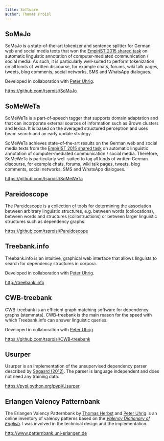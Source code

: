 ```yaml
---
title: Software
author: Thomas Proisl
---
```


## SoMaJo ##

SoMaJo is a state-of-the-art tokenizer and sentence splitter for
German web and social media texts that won the [EmpiriST 2015 shared
task](https://sites.google.com/site/empirist2015/) on automatic
linguistic annotation of computer-mediated communication / social
media. As such, it is particularly well-suited to perform tokenization
on all kinds of written discourse, for example chats, forums, wiki
talk pages, tweets, blog comments, social networks, SMS and WhatsApp
dialogues.

Developed in collaboration with [Peter Uhrig](http://peter-uhrig.de).

<https://github.com/tsproisl/SoMaJo>


## SoMeWeTa ##

SoMeWeTa is a part-of-speech tagger that supports domain adaptation
and that can incorporate external sources of information such as Brown
clusters and lexica. It is based on the averaged structured perceptron
and uses beam search and an early update strategy.

SoMeWeTa achieves state-of-the-art results on the German web and
social media texts from the [EmpiriST 2015 shared
task](https://sites.google.com/site/empirist2015/) on automatic
linguistic annotation of computer-mediated communication / social
media. Therefore, SoMeWeTa is particularly well-suited to tag all
kinds of written German discourse, for example chats, forums, wiki
talk pages, tweets, blog comments, social networks, SMS and WhatsApp
dialogues.

<https://github.com/tsproisl/SoMeWeTa>


## Pareidoscope ##

The Pareidoscope is a collection of tools for determining the
association between arbitrary linguistic structures, e.g. between
words (collocations), between words and structures (collostructions)
or between larger linguistic structures such as dependency graphs.

<https://github.com/tsproisl/Pareidoscope>


## Treebank.info ##

Treebank.info is an intuitive, graphical web interface that allows
linguists to search for dependency structures in corpora.

Developed in collaboration with [Peter Uhrig](http://peter-uhrig.de).

<http://treebank.info>


## CWB-treebank ##

CWB-treebank is an efficient graph matching software for dependency
graphs (stemmata). CWB-treebank is the main reason for the speed with
which Treebank.info can answer linguistic queries.

Developed in collaboration with [Peter Uhrig](http://peter-uhrig.de).

<https://github.com/tsproisl/CWB-treebank>


## Usurper ##

Usurper is an implementation of the unsupervised dependency parser
described by [Søgaard
(2012)](https://doi.org/10.1017/S1351324912000022). The parser is
language independent and does not need any training data.

<https://pypi.python.org/pypi/Usurper>


## Erlangen Valency Patternbank ##

The Erlangen Valency Patternbank by [Thomas
Herbst](https://www.anglistik.phil.fau.de/fields/engling/chair/) and
[Peter Uhrig](http://peter-uhrig.de) is an online inventory of valency
patterns based on the [*Valency Dictionary of
English*](https://www.degruyter.com/view/product/48756). I was
involved in the technical design and the implementation.

<http://www.patternbank.uni-erlangen.de>

